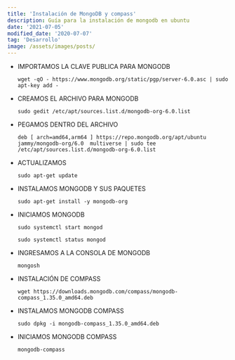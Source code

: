 ```yaml
---
title: 'Instalación de MongoDB y compass'
description: Guía para la instalación de mongodb en ubuntu
date: '2021-07-05'
modified_date: '2020-07-07'
tag: 'Desarrollo'
image: /assets/images/posts/
---
```


* IMPORTAMOS LA CLAVE PUBLICA PARA MONGODB
    ```
    wget -qO - https://www.mongodb.org/static/pgp/server-6.0.asc | sudo apt-key add -
    ```

* CREAMOS EL ARCHIVO PARA MONGODB
    ```
    sudo gedit /etc/apt/sources.list.d/mongodb-org-6.0.list
    ```

* PEGAMOS DENTRO DEL ARCHIVO
    ``` 
    deb [ arch=amd64,arm64 ] https://repo.mongodb.org/apt/ubuntu jammy/mongodb-org/6.0  multiverse | sudo tee /etc/apt/sources.list.d/mongodb-org-6.0.list
    ```

* ACTUALIZAMOS
    ```
    sudo apt-get update
    ```

* INSTALAMOS MONGODB Y SUS PAQUETES
    ```
    sudo apt-get install -y mongodb-org
    ```

* INICIAMOS MONGODB
    ```
    sudo systemctl start mongod

    sudo systemctl status mongod
    ```

* INGRESAMOS A LA CONSOLA DE MONGODB
    ```
    mongosh
    ```

* INSTALACIÓN DE COMPASS
    ```
    wget https://downloads.mongodb.com/compass/mongodb-compass_1.35.0_amd64.deb
    ```

* INSTALAMOS MONGODB COMPASS
    ```
    sudo dpkg -i mongodb-compass_1.35.0_amd64.deb
    ```

* INICIAMOS MONGODB COMPASS
    ```
    mongodb-compass
    ```